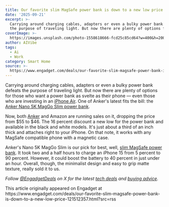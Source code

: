 ```yaml
---
title: Our favorite slim MagSafe power bank is down to a new low price
date: '2025-09-21'
excerpt: >-
  Carrying around charging cables, adapters or even a bulky power bank defeats
  the purpose of traveling light. But now there are plenty of options for t...
coverImage: >-
  https://images.unsplash.com/photo-1558618666-fcd25c85cd64?w=400&h=200&fit=crop&auto=format
author: AIVibe
tags:
  - Ai
  - Work
category: Smart Home
source: >-
  https://www.engadget.com/deals/our-favorite-slim-magsafe-power-bank-is-down-to-a-new-low-price-121512357.html?src=rss
---
```

<p>Carrying around charging cables, adapters or even a bulky power bank defeats the purpose of traveling light. But now there are plenty of options for those who want a power bank as svelte as their phone — even those who are investing in an <a data-i13n="cpos:1;pos:1" href="https://www.engadget.com/mobile/smartphones/iphone-air-review-thinness-with-purpose-120037520.html">iPhone Air</a>. One of Anker's latest fits the bill: the <a data-i13n="elm:affiliate_link;sellerN:Amazon;elmt:;cpos:2;pos:1" href="https://shopping.yahoo.com/rdlw?merchantId=66ea567a-c987-4c2e-a2ff-02904efde6ea&amp;itemId=amazon_B0F8J4WK57&amp;siteId=us-engadget&amp;pageId=1p-autolink&amp;contentUuid=eb9291ba-8882-4db9-a3a8-ad08260f893b&amp;featureId=text-link&amp;merchantName=Amazon&amp;linkText=Anker+Nano+5K+MagGo+Slim+power+bank&amp;custData=eyJzb3VyY2VOYW1lIjoiV2ViLURlc2t0b3AtVmVyaXpvbiIsImxhbmRpbmdVcmwiOiJodHRwczovL3d3dy5hbWF6b24uY29tL2RwL0IwRjhKNFdLNTc_dGFnPWdkZ3QwYy0yMCIsImNvbnRlbnRVdWlkIjoiZWI5MjkxYmEtODg4Mi00ZGI5LWEzYTgtYWQwODI2MGY4OTNiIiwib3JpZ2luYWxVcmwiOiJodHRwczovL3d3dy5hbWF6b24uY29tL2RwL0IwRjhKNFdLNTciLCJkeW5hbWljQ2VudHJhbFRyYWNraW5nSWQiOnRydWUsInNpdGVJZCI6InVzLWVuZ2FkZ2V0IiwicGFnZUlkIjoiMXAtYXV0b2xpbmsiLCJmZWF0dXJlSWQiOiJ0ZXh0LWxpbmsifQ&amp;signature=AQAAAV3bzu3AB9qcnqDQpSBZhXtZfxbq2FUlE-dwdKBIUllN&amp;gcReferrer=https%3A%2F%2Fwww.amazon.com%2Fdp%2FB0F8J4WK57" class="rapid-with-clickid" data-original-link="https://www.amazon.com/dp/B0F8J4WK57?tag=karthikl-20&amp;th=1">Anker Nano 5K MagGo Slim power bank</a>.</p> 
<p>Now, both <a data-i13n="elm:affiliate_link;sellerN:Anker;elmt:;cpos:3;pos:1" href="https://shopping.yahoo.com/rdlw?merchantId=aac3354f-048f-410b-ae8a-eb1da43ee6cf&amp;siteId=us-engadget&amp;pageId=1p-autolink&amp;contentUuid=eb9291ba-8882-4db9-a3a8-ad08260f893b&amp;featureId=text-link&amp;merchantName=Anker&amp;linkText=Anker&amp;custData=eyJzb3VyY2VOYW1lIjoiV2ViLURlc2t0b3AtVmVyaXpvbiIsImxhbmRpbmdVcmwiOiJodHRwczovL3d3dy5hbmtlci5jb20vcHJvZHVjdHMvYTE2NjUtNWstdWx0cmEtc2xpbS1xaTItcG93ZXItYmFuaz8iLCJjb250ZW50VXVpZCI6ImViOTI5MWJhLTg4ODItNGRiOS1hM2E4LWFkMDgyNjBmODkzYiIsIm9yaWdpbmFsVXJsIjoiaHR0cHM6Ly93d3cuYW5rZXIuY29tL3Byb2R1Y3RzL2ExNjY1LTVrLXVsdHJhLXNsaW0tcWkyLXBvd2VyLWJhbms_In0&amp;signature=AQAAAe9p_VuB5V9T1S5eWzAgBH867WxedSLBnXihvPbQAjmj&amp;gcReferrer=https%3A%2F%2Fwww.anker.com%2Fproducts%2Fa1665-5k-ultra-slim-qi2-power-bank%3F" class="rapid-with-clickid" data-original-link="https://www.anker.com/products/a1665-5k-ultra-slim-qi2-power-bank?">Anker</a> and Amazon are running sales on it, dropping the price from $55 to $46. The 16 percent discount a new low for the power bank and available in the black and white models. It's just about a third of an inch thick and attaches right to your iPhone. On that note, it works with any MagSafe compatible phone with a magnetic case.&nbsp;</p> <span id="end-legacy-contents"></span> 
<p> <core-commerce id="e3a6d27c32ca4cca9104fd120301a576" data-type="product-list" data-original-url="https://www.amazon.com/dp/B0F8J4WK57?tag=karthikl-20&amp;th=1"></core-commerce></p> 
<p>Anker's Nano 5K MagGo Slim is our pick for best, well, <a data-i13n="cpos:4;pos:1" href="https://www.engadget.com/computing/accessories/best-magsafe-power-banks-120015338.html">slim MagSafe power bank</a>. It took two and a half hours to charge an iPhone 15 from 5 percent to 90 percent. However, it could boost the battery to 40 percent in just under an hour. Overall, though, the minimalist design and easy to grip matte texture, really sold it to us.</p> 
<p><em>Follow </em><a data-i13n="cpos:5;pos:1" href="https://twitter.com/EngadgetDeals"><em>@EngadgetDeals</em></a><em> on X for the latest </em><a data-i13n="cpos:6;pos:1" href="https://www.engadget.com/deals/"><em>tech deals</em></a><em> and </em><a data-i13n="cpos:7;pos:1" href="https://www.engadget.com/best-tech/"><em>buying advice</em></a><em>.</em></p>This article originally appeared on Engadget at https://www.engadget.com/deals/our-favorite-slim-magsafe-power-bank-is-down-to-a-new-low-price-121512357.html?src=rss
